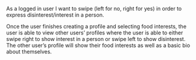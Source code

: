As a logged in user I want to swipe (left for no, right for yes) in order to express disinterest/interest in a person.

Once the user finishes creating a profile and selecting food interests, the user is able to view other users’ profiles where the user is able to either swipe right to show interest in a person or swipe left to show disinterest. The other user’s profile will show their food interests as well as a basic bio about themselves.


